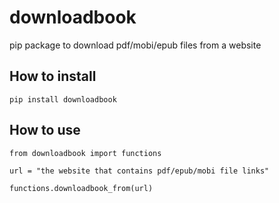 # downloadbook
pip package to download pdf/mobi/epub files from a website

## How to install
```
pip install downloadbook
```

## How to use
```
from downloadbook import functions

url = "the website that contains pdf/epub/mobi file links"

functions.downloadbook_from(url)
```
